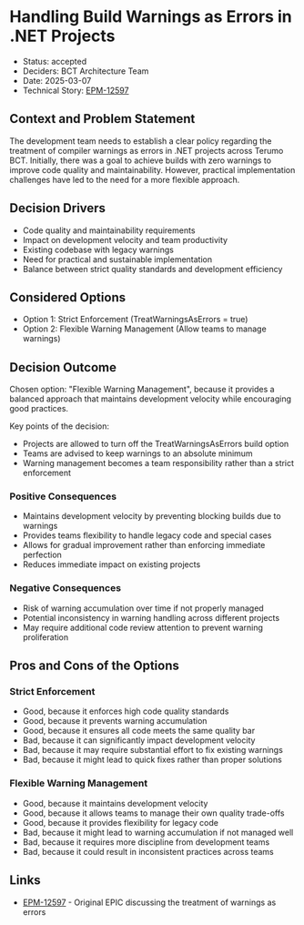 # Handling Build Warnings as Errors in .NET Projects

* Status: accepted
* Deciders: BCT Architecture Team
* Date: 2025-03-07
* Technical Story: [EPM-12597](https://terumobct.atlassian.net/browse/EPM-12597)

## Context and Problem Statement

The development team needs to establish a clear policy regarding the treatment of compiler warnings as errors in .NET projects across Terumo BCT. Initially, there was a goal to achieve builds with zero warnings to improve code quality and maintainability. However, practical implementation challenges have led to the need for a more flexible approach.

## Decision Drivers

* Code quality and maintainability requirements
* Impact on development velocity and team productivity
* Existing codebase with legacy warnings
* Need for practical and sustainable implementation
* Balance between strict quality standards and development efficiency

## Considered Options

* Option 1: Strict Enforcement (TreatWarningsAsErrors = true)
* Option 2: Flexible Warning Management (Allow teams to manage warnings)

## Decision Outcome

Chosen option: "Flexible Warning Management", because it provides a balanced approach that maintains development velocity while encouraging good practices.

Key points of the decision:
* Projects are allowed to turn off the TreatWarningsAsErrors build option
* Teams are advised to keep warnings to an absolute minimum
* Warning management becomes a team responsibility rather than a strict enforcement

### Positive Consequences

* Maintains development velocity by preventing blocking builds due to warnings
* Provides teams flexibility to handle legacy code and special cases
* Allows for gradual improvement rather than enforcing immediate perfection
* Reduces immediate impact on existing projects

### Negative Consequences

* Risk of warning accumulation over time if not properly managed
* Potential inconsistency in warning handling across different projects
* May require additional code review attention to prevent warning proliferation

## Pros and Cons of the Options

### Strict Enforcement

* Good, because it enforces high code quality standards
* Good, because it prevents warning accumulation
* Good, because it ensures all code meets the same quality bar
* Bad, because it can significantly impact development velocity
* Bad, because it may require substantial effort to fix existing warnings
* Bad, because it might lead to quick fixes rather than proper solutions

### Flexible Warning Management

* Good, because it maintains development velocity
* Good, because it allows teams to manage their own quality trade-offs
* Good, because it provides flexibility for legacy code
* Bad, because it might lead to warning accumulation if not managed well
* Bad, because it requires more discipline from development teams
* Bad, because it could result in inconsistent practices across teams

## Links

* [EPM-12597](https://terumobct.atlassian.net/browse/EPM-12597) - Original EPIC discussing the treatment of warnings as errors